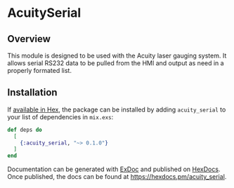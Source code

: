# AcuitySerial

## Overview

This module is designed to be used with the Acuity laser gauging system. It allows serial RS232 data to be pulled from the HMI and output as need in a properly formated list.

## Installation

If [available in Hex](https://hex.pm/docs/publish), the package can be installed
by adding `acuity_serial` to your list of dependencies in `mix.exs`:

```elixir
def deps do
  [
    {:acuity_serial, "~> 0.1.0"}
  ]
end
```

Documentation can be generated with [ExDoc](https://github.com/elixir-lang/ex_doc)
and published on [HexDocs](https://hexdocs.pm). Once published, the docs can
be found at <https://hexdocs.pm/acuity_serial>.

